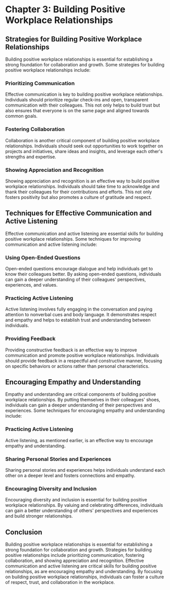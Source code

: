 Chapter 3: Building Positive Workplace Relationships
====================================================

Strategies for Building Positive Workplace Relationships
--------------------------------------------------------

Building positive workplace relationships is essential for establishing a strong foundation for collaboration and growth. Some strategies for building positive workplace relationships include:

### Prioritizing Communication

Effective communication is key to building positive workplace relationships. Individuals should prioritize regular check-ins and open, transparent communication with their colleagues. This not only helps to build trust but also ensures that everyone is on the same page and aligned towards common goals.

### Fostering Collaboration

Collaboration is another critical component of building positive workplace relationships. Individuals should seek out opportunities to work together on projects and initiatives, share ideas and insights, and leverage each other's strengths and expertise.

### Showing Appreciation and Recognition

Showing appreciation and recognition is an effective way to build positive workplace relationships. Individuals should take time to acknowledge and thank their colleagues for their contributions and efforts. This not only fosters positivity but also promotes a culture of gratitude and respect.

Techniques for Effective Communication and Active Listening
-----------------------------------------------------------

Effective communication and active listening are essential skills for building positive workplace relationships. Some techniques for improving communication and active listening include:

### Using Open-Ended Questions

Open-ended questions encourage dialogue and help individuals get to know their colleagues better. By asking open-ended questions, individuals can gain a deeper understanding of their colleagues' perspectives, experiences, and values.

### Practicing Active Listening

Active listening involves fully engaging in the conversation and paying attention to nonverbal cues and body language. It demonstrates respect and empathy and helps to establish trust and understanding between individuals.

### Providing Feedback

Providing constructive feedback is an effective way to improve communication and promote positive workplace relationships. Individuals should provide feedback in a respectful and constructive manner, focusing on specific behaviors or actions rather than personal characteristics.

Encouraging Empathy and Understanding
-------------------------------------

Empathy and understanding are critical components of building positive workplace relationships. By putting themselves in their colleagues' shoes, individuals can gain a deeper understanding of their perspectives and experiences. Some techniques for encouraging empathy and understanding include:

### Practicing Active Listening

Active listening, as mentioned earlier, is an effective way to encourage empathy and understanding.

### Sharing Personal Stories and Experiences

Sharing personal stories and experiences helps individuals understand each other on a deeper level and fosters connections and empathy.

### Encouraging Diversity and Inclusion

Encouraging diversity and inclusion is essential for building positive workplace relationships. By valuing and celebrating differences, individuals can gain a better understanding of others' perspectives and experiences and build stronger relationships.

Conclusion
----------

Building positive workplace relationships is essential for establishing a strong foundation for collaboration and growth. Strategies for building positive relationships include prioritizing communication, fostering collaboration, and showing appreciation and recognition. Effective communication and active listening are critical skills for building positive relationships, as are encouraging empathy and understanding. By focusing on building positive workplace relationships, individuals can foster a culture of respect, trust, and collaboration in the workplace.
